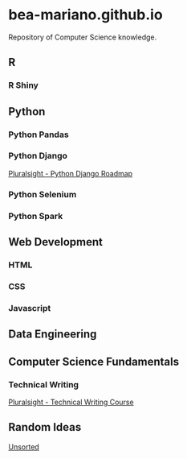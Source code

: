 # bea-mariano.github.io
Repository of Computer Science knowledge.

## R

### R Shiny

## Python

### Python Pandas

### Python Django
[Pluralsight - Python Django Roadmap](/pluralsight/python-django.md)

### Python Selenium

### Python Spark

## Web Development

### HTML

### CSS

### Javascript

## Data Engineering

## Computer Science Fundamentals
### Technical Writing
[Pluralsight - Technical Writing Course](/pluralsight/technical-writing.md)

## Random Ideas
[Unsorted](random-ideas.md)
